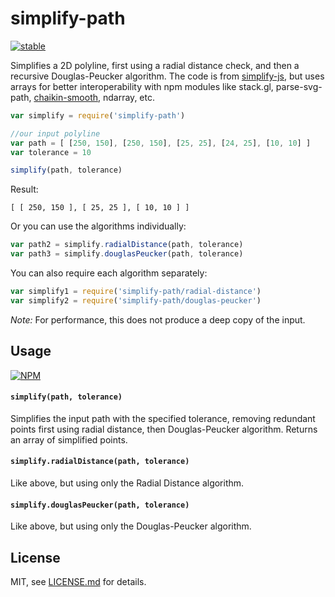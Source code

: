 # simplify-path

[![stable](http://badges.github.io/stability-badges/dist/stable.svg)](http://github.com/badges/stability-badges)

Simplifies a 2D polyline, first using a radial distance check, and then a recursive Douglas-Peucker algorithm. The code is from [simplify-js](https://github.com/mourner/simplify-js), but uses arrays for better interoperability with npm modules like stack.gl, parse-svg-path, [chaikin-smooth](https://www.npmjs.org/package/chaikin-smooth), ndarray, etc. 

```js
var simplify = require('simplify-path')

//our input polyline
var path = [ [250, 150], [250, 150], [25, 25], [24, 25], [10, 10] ]
var tolerance = 10

simplify(path, tolerance)
````

Result: 

```
[ [ 250, 150 ], [ 25, 25 ], [ 10, 10 ] ]
```

Or you can use the algorithms individually:

```js
var path2 = simplify.radialDistance(path, tolerance)
var path3 = simplify.douglasPeucker(path, tolerance)
```

You can also require each algorithm separately:

```js
var simplify1 = require('simplify-path/radial-distance')
var simplify2 = require('simplify-path/douglas-peucker')
```

*Note:* For performance, this does not produce a deep copy of the input. 

## Usage

[![NPM](https://nodei.co/npm/simplify-path.png)](https://nodei.co/npm/simplify-path/)

#### `simplify(path, tolerance)`

Simplifies the input path with the specified tolerance, removing redundant points first using radial distance, then Douglas-Peucker algorithm. Returns an array of simplified points.

#### `simplify.radialDistance(path, tolerance)`

Like above, but using only the Radial Distance algorithm.

#### `simplify.douglasPeucker(path, tolerance)`

Like above, but using only the Douglas-Peucker algorithm.

## License

MIT, see [LICENSE.md](http://github.com/mattdesl/simplify-path/blob/master/LICENSE.md) for details.
